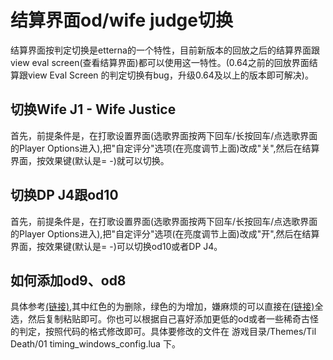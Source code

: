 # 结算界面od/wife judge切换

结算界面按判定切换是etterna的一个特性，目前新版本的回放之后的结算界面跟view eval screen(查看结算界面)都可以使用这一特性。(0.64之前的回放界面结算跟view Eval Screen 的判定切换有bug，升级0.64及以上的版本即可解决)。

## 切换Wife J1 - Wife Justice

首先，前提条件是，在打歌设置界面(选歌界面按两下回车/长按回车/点选歌界面的Player Options进入),把"自定评分"选项(在亮度调节上面)改成"关",然后在结算界面，按效果键(默认是= -)就可以切换。

## 切换DP J4跟od10

首先，前提条件是，在打歌设置界面(选歌界面按两下回车/长按回车/点选歌界面的Player Options进入),把"自定评分"选项(在亮度调节上面)改成"开",然后在结算界面，按效果键(默认是= -)可以切换od10或者DP J4。

## 如何添加od9、od8

具体参考[(链接)](https://github.com/etternagame/etterna/pull/308/commits/895ef05cae7de970bfda38f8bb1dff39728112ce),其中红色的为删除，绿色的为增加，嫌麻烦的可以直接在[(链接)](https://raw.githubusercontent.com/xNihil0/etterna/895ef05cae7de970bfda38f8bb1dff39728112ce/Themes/Til%20Death/Scripts/01%20timing_windows_config.lua)全选，然后复制粘贴即可。你也可以根据自己喜好添加更低的od或者一些稀奇古怪的判定，按照代码的格式修改即可。具体要修改的文件在 游戏目录/Themes/Til Death/01 timing_windows_config.lua 下。